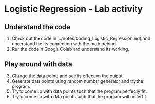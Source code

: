 # Logistic Regression - Lab activity

## Understand the code
1. Check out the code in (../notes/Coding_Logistic_Regression.md) and understand the its connection with the math behind.
2. Run the code in Google Colab and understand its working.

## Play around with data
3. Change the data points and see its effect on the output
4. Generate data points using random number generator and try the program.
5. Try to come up with data points such that the program perfectly fit.
6. Try to come up with data points such that the program will underfit.
